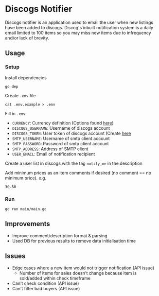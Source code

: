 # Discogs Notifier
Discogs notifier is an application used to email the user when new listings have been added to discogs. Discog's inbuilt notification system is a daily email limited to 100 items so you may miss new items due to infrequency and/or lack of brevity.

## Usage

### Setup
Install dependencies

`go dep`

Create `.env` file

`cat .env.example > .env`

Fill in `.env`
- `CURRENCY`: Currency definition (Options found [here](https://www.discogs.com/developers#page:marketplace,header:marketplace-release-statistics))
- `DISCOGS_USERNAME`: Username of discogs account
- `DISCOGS_TOKEN`: User token of discogs account (Create [here](https://www.discogs.com/settings/developers)
- `SMTP_USERNAME`: Username of smtp client account
- `SMTP_PASSWORD`: Password of smtp client account
- `SMTP_ADDRESS`: Address of SMTP client
- `USER_EMAIL`: Email of notification recipient

Create a user list in discogs with the tag `notify_me` in the description

Add minimum prices as an item comments if desired (no comment == no minimum price). e.g.

`30.50`

### Run
`go run main/main.go`

## Improvements
- Improve comment/description format & parsing
- Used DB for previous results to remove data initialisation time

## Issues
- Edge cases where a new item would not trigger notification (API issue)
    - Number of items for sales doesn't change because item is sold/added within check timeframe
- Can't check condition (API issue)
- Can't filter bad buyers (API issue)    

